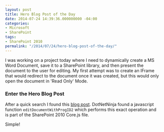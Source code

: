 ```yaml
---
layout: post
title: Hero Blog Post of the Day
date: 2014-07-24 14:39:36.000000000 -04:00
categories:
- Microsoft
- SharePoint
tags:
- SharePoint 2010
permalink: "/2014/07/24/hero-blog-post-of-the-day/"
---
```

I was working on a project today where I need to dynamically create a MS Word Document, save it to a SharePoint library, and then present the document to the user for editing. My first attempt was to create an IFrame that would redirect to the document once it was created, but this would only open the document in 'Read Only' Mode.
<!--more-->

### Enter the Hero Blog Post

After a quick search I found this [blog post](http://dotnetninja.wordpress.com/2009/01/12/how-to-open-sharepoint-documents-in-edit-mode-with-internet-explorer-6-and-windows-xp-without-regfix/ "DotNetNinja - Open document in Edit Mode"). DotNetNinja found a javascript function `editDocumentWithProgID2` which performs this exact operation and is part of the SharePoint 2010 Core.js file.

Simple!

